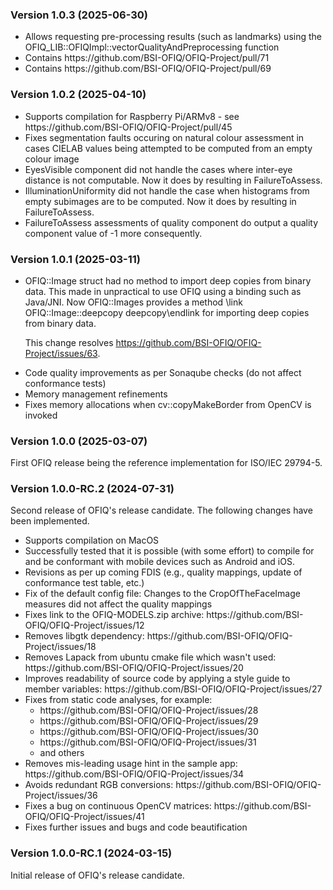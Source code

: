 ### Version 1.0.3 (2025-06-30)
<ul>
 <li>Allows requesting pre-processing results (such as landmarks) using the OFIQ_LIB::OFIQImpl::vectorQualityAndPreprocessing function</li>
 <li>Contains https://github.com/BSI-OFIQ/OFIQ-Project/pull/71</li>
 <li>Contains https://github.com/BSI-OFIQ/OFIQ-Project/pull/69</li>
</ul>

### Version 1.0.2 (2025-04-10)

<ul>
 <li>Supports compilation for Raspberry Pi/ARMv8 - see https://github.com/BSI-OFIQ/OFIQ-Project/pull/45</li>
 <li>Fixes segmentation faults occuring on natural colour assessment in cases CIELAB values being attempted to be computed from an empty colour image</li>
 <li>EyesVisible component did not handle the cases where inter-eye distance is not computable. Now it does by resulting in FailureToAssess.</li>
 <li>IlluminationUniformity did not handle the case when histograms from empty subimages are to be computed. Now it does by resulting in FailureToAssess.</li>
 <li>FailureToAssess assessments of quality component do output a quality component value of -1 more consequently.</li>
</ul>

### Version 1.0.1 (2025-03-11)
 <ul>
  <li>OFIQ::Image struct had no method to import deep copies from binary data. 
   This made in unpractical to use OFIQ using a binding such as Java/JNI. Now OFIQ::Images provides
   a method \link OFIQ::Image::deepcopy deepcopy\endlink for importing deep copies from binary data.

   This change resolves https://github.com/BSI-OFIQ/OFIQ-Project/issues/63.
  </li>
  <li>
   Code quality improvements as per Sonaqube checks (do not affect conformance tests)
  </li>
  <li>
   Memory management refinements
  </li>
  <li>
   Fixes memory allocations when cv::copyMakeBorder from OpenCV is invoked
  </li>
 </ul>

### Version 1.0.0 (2025-03-07)
First OFIQ release being the reference implementation for ISO/IEC 29794-5.

### Version 1.0.0-RC.2 (2024-07-31)
Second release of OFIQ's release candidate. The following changes have been implemented.
<ul>
 <li>Supports compilation on MacOS</li>
 <li>Successfully tested that it is possible (with some effort) to compile for and be conformant with mobile devices such as Android and iOS.</li>
 <li>Revisions as per up coming FDIS (e.g., quality mappings, update of conformance test table, etc.)</li>
 <li>Fix of the default config file: Changes to the CropOfTheFaceImage measures did not affect the quality mappings</li>
 <li>Fixes link to the OFIQ-MODELS.zip archive: https://github.com/BSI-OFIQ/OFIQ-Project/issues/12</li>
 <li>Removes libgtk dependency: https://github.com/BSI-OFIQ/OFIQ-Project/issues/18</li>
 <li>Removes Lapack from ubuntu cmake file which wasn't used: https://github.com/BSI-OFIQ/OFIQ-Project/issues/20</li>
 <li>Improves readability of source code by applying a style guide to member variables: https://github.com/BSI-OFIQ/OFIQ-Project/issues/27</li>
 <li>Fixes from static code analyses, for example:
  <ul>
   <li>https://github.com/BSI-OFIQ/OFIQ-Project/issues/28</li>
   <li>https://github.com/BSI-OFIQ/OFIQ-Project/issues/29</li>
   <li>https://github.com/BSI-OFIQ/OFIQ-Project/issues/30</li>
   <li>https://github.com/BSI-OFIQ/OFIQ-Project/issues/31</li>
   <li>and others</li>
  </ul>
 </li>
 <li>Removes mis-leading usage hint in the sample app: https://github.com/BSI-OFIQ/OFIQ-Project/issues/34</li>
 <li>Avoids redundant RGB conversions: https://github.com/BSI-OFIQ/OFIQ-Project/issues/36</li>
 <li>Fixes a bug on continuous OpenCV matrices: https://github.com/BSI-OFIQ/OFIQ-Project/issues/41</li>
<li>Fixes further issues and bugs and code beautification</li>
</ul>
 
### Version 1.0.0-RC.1 (2024-03-15)
Initial release of OFIQ's release candidate.